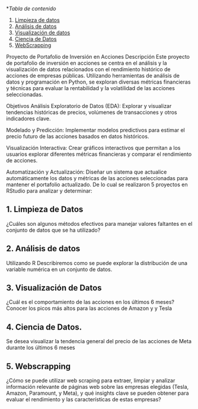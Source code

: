 
**Tabla de contenido*
1. [Limpieza de datos](https://github.com/PatriciaChamorroG/Portafolio-Final/blob/main/README.md#1limpieza-de-datos)
2. [Análisis de datos](https://github.com/PatriciaChamorroG/Portafolio-Final/blob/main/README.md#2an%C3%A1lisis-de-datos)
3. [Visualización de datos](https://github.com/PatriciaChamorroG/Portafolio-Final/blob/main/README.md#3visualizaci%C3%B3n-de-datos)
4. [Ciencia de Datos](https://github.com/PatriciaChamorroG/Portafolio-Final/blob/main/README.md#4ciencia-de-datos)
5. [WebScrapping](https://github.com/PatriciaChamorroG/Portafolio-Final/blob/main/README.md#5webscrapping)

Proyecto de Portafolio de Inversión en Acciones
Descripción
Este proyecto de portafolio de inversión en acciones se centra en el análisis y la visualización de datos relacionados con el rendimiento histórico de acciones de empresas públicas. 
Utilizando herramientas de análisis de datos y programación en Python, se exploran diversas métricas financieras y técnicas para evaluar la rentabilidad y la volatilidad de las acciones 
seleccionadas.

Objetivos
Análisis Exploratorio de Datos (EDA): Explorar y visualizar tendencias históricas de precios, volúmenes de transacciones y otros indicadores clave.

Modelado y Predicción: Implementar modelos predictivos para estimar el precio futuro de las acciones basados en datos históricos.

Visualización Interactiva: Crear gráficos interactivos que permitan a los usuarios explorar diferentes métricas financieras y comparar el rendimiento de acciones.

Automatización y Actualización: Diseñar un sistema que actualice automáticamente los datos y métricas de las acciones seleccionadas para mantener el portafolio actualizado.
De lo cual se realizaron 5 proyectos en RStudio para analizar y determinar:

## 1.	Limpieza de Datos
¿Cuáles son algunos métodos efectivos para manejar valores faltantes en el conjunto de datos que se ha utilizado?

## 2.	Análisis de datos
Utilizando R Describiremos como se puede explorar la distribución de una variable numérica en un conjunto de datos. 

## 3.	Visualización de Datos
¿Cuál es el comportamiento de las acciones en los últimos 6 meses?
Conocer los picos más altos para las acciones de Amazon y y Tesla

## 4.	Ciencia de Datos.
Se desea visualizar la tendencia general del precio de las acciones de Meta durante los últimos 6 meses

## 5.	Webscrapping
¿Cómo se puede utilizar web scraping para extraer, limpiar y analizar información relevante de páginas web sobre las empresas elegidas (Tesla, Amazon, Paramount, y Meta), y qué insights
 clave se pueden obtener para evaluar el rendimiento y las características de estas empresas?


